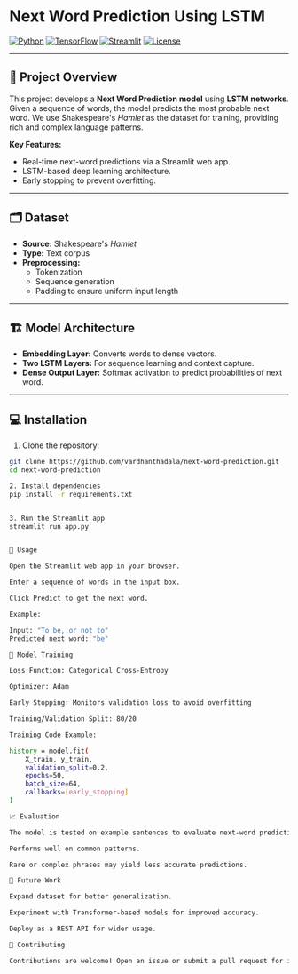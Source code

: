 # Next Word Prediction Using LSTM

[![Python](https://img.shields.io/badge/Python-3.10-blue)](https://www.python.org/)
[![TensorFlow](https://img.shields.io/badge/TensorFlow-2.x-orange)](https://www.tensorflow.org/)
[![Streamlit](https://img.shields.io/badge/Streamlit-1.28-brightgreen)](https://streamlit.io/)
[![License](https://img.shields.io/badge/License-MIT-green)](LICENSE)

---

## 🚀 Project Overview
This project develops a **Next Word Prediction model** using **LSTM networks**.  
Given a sequence of words, the model predicts the most probable next word. We use Shakespeare's *Hamlet* as the dataset for training, providing rich and complex language patterns.

**Key Features:**
- Real-time next-word predictions via a Streamlit web app.
- LSTM-based deep learning architecture.
- Early stopping to prevent overfitting.

---

## 🗂 Dataset
- **Source:** Shakespeare's *Hamlet*
- **Type:** Text corpus
- **Preprocessing:** 
  - Tokenization
  - Sequence generation
  - Padding to ensure uniform input length

---

## 🏗 Model Architecture
- **Embedding Layer:** Converts words to dense vectors.
- **Two LSTM Layers:** For sequence learning and context capture.
- **Dense Output Layer:** Softmax activation to predict probabilities of next word.

---

## 💻 Installation
1. Clone the repository:
```bash
git clone https://github.com/vardhanthadala/next-word-prediction.git
cd next-word-prediction

2. Install dependencies
pip install -r requirements.txt


3. Run the Streamlit app
streamlit run app.py


🎯 Usage

Open the Streamlit web app in your browser.

Enter a sequence of words in the input box.

Click Predict to get the next word.

Example:

Input: "To be, or not to"
Predicted next word: "be"

🧠 Model Training

Loss Function: Categorical Cross-Entropy

Optimizer: Adam

Early Stopping: Monitors validation loss to avoid overfitting

Training/Validation Split: 80/20

Training Code Example:

history = model.fit(
    X_train, y_train,
    validation_split=0.2,
    epochs=50,
    batch_size=64,
    callbacks=[early_stopping]
)

📈 Evaluation

The model is tested on example sentences to evaluate next-word prediction accuracy.

Performs well on common patterns.

Rare or complex phrases may yield less accurate predictions.

🔮 Future Work

Expand dataset for better generalization.

Experiment with Transformer-based models for improved accuracy.

Deploy as a REST API for wider usage.

🤝 Contributing

Contributions are welcome! Open an issue or submit a pull request for improvements or bug fixes.
